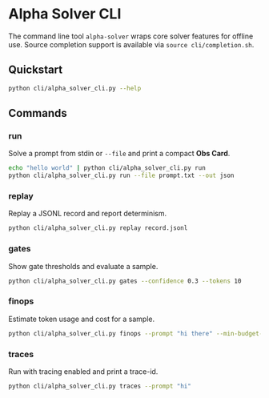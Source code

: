 # Alpha Solver CLI

The command line tool `alpha-solver` wraps core solver features for offline use.
Source completion support is available via `source cli/completion.sh`.

## Quickstart

```bash
python cli/alpha_solver_cli.py --help
```

## Commands

### run
Solve a prompt from stdin or `--file` and print a compact **Obs Card**.

```bash
echo "hello world" | python cli/alpha_solver_cli.py run
python cli/alpha_solver_cli.py run --file prompt.txt --out json
```

### replay
Replay a JSONL record and report determinism.

```bash
python cli/alpha_solver_cli.py replay record.jsonl
```

### gates
Show gate thresholds and evaluate a sample.

```bash
python cli/alpha_solver_cli.py gates --confidence 0.3 --tokens 10
```

### finops
Estimate token usage and cost for a sample.

```bash
python cli/alpha_solver_cli.py finops --prompt "hi there" --min-budget-tokens 10
```

### traces
Run with tracing enabled and print a trace-id.

```bash
python cli/alpha_solver_cli.py traces --prompt "hi"
```
